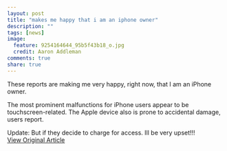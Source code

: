 ```yaml
---
layout: post
title: "makes me happy that i am an iphone owner"
description: ""
tags: [news]
image:
  feature: 9254164644_95b5f43b18_o.jpg
  credit: Aaron Addleman
comments: true
share: true
---
```



<p>These reports are making me very happy, right now, that I am an iPhone owner.
</p>
<div>The most prominent malfunctions for iPhone users appear to be touchscreen-related. The Apple device also is prone to accidental damage,  users report.</div>
<p>
</p>
<div>Update: But if they decide to charge for access. Ill be very upset!!!</div>
<a href="http://news.cnet.com/8301-1035_3-10092377-94.html?part=rss&amp;subj=news&amp;tag=2547-1_3-0-20">View Original Article</a>
